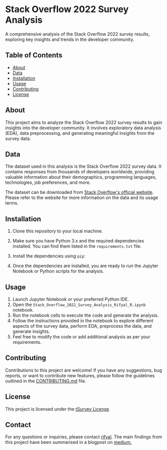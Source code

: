 # Stack Overflow 2022 Survey Analysis

A comprehensive analysis of the Stack Overflow 2022 survey results, exploring key insights and trends in the developer community.

## Table of Contents

- [About](#about)
- [Data](#data)
- [Installation](#installation)
- [Usage](#usage)
- [Contributing](#contributing)
- [License](#license)

## About

This project aims to analyze the Stack Overflow 2022 survey results to gain insights into the developer community. It involves exploratory data analysis (EDA), data preprocessing, and generating meaningful insights from the survey data.

## Data

The dataset used in this analysis is the Stack Overflow 2022 survey data. It contains responses from thousands of developers worldwide, providing valuable information about their demographics, programming languages, technologies, job preferences, and more.

The dataset can be downloaded from [Stack Overflow's official website](https://insights.stackoverflow.com/survey). Please refer to the website for more information on the data and its usage terms.

## Installation

1. Clone this repository to your local machine.
2. Make sure you have Python 3.x and the required dependencies installed. You can find them listed in the `requirements.txt` file.
3. Install the dependencies using `pip`:


4. Once the dependencies are installed, you are ready to run the Jupyter Notebook or Python scripts for the analysis.

## Usage

1. Launch Jupyter Notebook or your preferred Python IDE.
2. Open the `Stack_Overflow_2022_Survey_Analysis_Rifyal_R.ipynb` notebook.
3. Run the notebook cells to execute the code and generate the analysis.
4. Follow the instructions provided in the notebook to explore different aspects of the survey data, perform EDA, preprocess the data, and generate insights.
5. Feel free to modify the code or add additional analysis as per your requirements.

## Contributing

Contributions to this project are welcome! If you have any suggestions, bug reports, or want to contribute new features, please follow the guidelines outlined in the [CONTRIBUTING.md](CONTRIBUTING.md) file.

## License

This project is licensed under the [tSurvey License](LICENSE).

## Contact

For any questions or inquiries, please contact [rifyal](mailto:rifyal.ee.its@gmail.com).
The main findings from this project have been summarised in a blogpost on [medium.](https://medium.com/@rifyalrachmat/in-depth-examination-of-the-journey-towards-achieving-optimum-remuneration-for-developers-50b38532205e)

